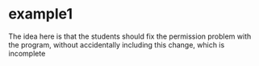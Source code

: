 example1
========
The idea here is that the students should fix the permission problem with the
program, without accidentally including this change, which is incomplete
